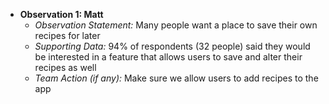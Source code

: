 - **Observation 1: Matt**
  - *Observation Statement:* Many people want a place to save their own recipes for later
  - *Supporting Data:* 94% of respondents (32 people) said they would be interested in a feature that allows users to save and alter their recipes as well
  - *Team Action (if any):* Make sure we allow users to add recipes to the app
